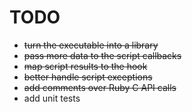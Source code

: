 # TODO

- ~~turn the executable into a library~~
- ~~pass more data to the script callbacks~~
- ~~map script results to the hook~~
- ~~better handle script exceptions~~
- ~~add comments over Ruby C API calls~~
- add unit tests
